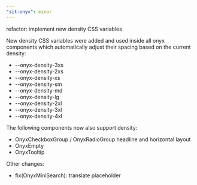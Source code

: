 ```yaml
---
"sit-onyx": minor
---
```


refactor: implement new density CSS variables

New density CSS variables were added and used inside all onyx components which automatically adjust their spacing based on the current density:

- --onyx-density-3xs
- --onyx-density-2xs
- --onyx-density-xs
- --onyx-density-sm
- --onyx-density-md
- --onyx-density-lg
- --onyx-density-2xl
- --onyx-density-3xl
- --onyx-density-4xl

The following components now also support density:

- OnyxCheckboxGroup / OnyxRadioGroup headline and horizontal layout
- OnyxEmpty
- OnyxTooltip

Other changes:

- fix(OnyxMiniSearch): translate placeholder
